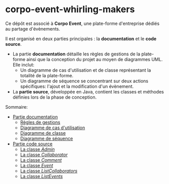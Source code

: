 # corpo-event-whirling-makers

Ce dépôt est associé à **Corpo Event**, une plate-forme d'entreprise dédiés au partage d'évènements.

Il est organisé en deux parties principales : la **documentation** et le **code source**.
- La partie **documentation** détaille les règles de gestions de la plate-forme ainsi que la conception du projet au moyen de diagrammes UML. Elle inclut:
    - Un diagramme de cas d'utilisation et de classe représentant la totalité de la plate-forme.
    - Un diagramme de séquence se concentrant sur deux actions spécifiques: l'ajout et la modification d'un évènement.
- La **partie source**, développée en Java, contient les classes et méthodes définies lors de la phase de conception.

Sommaire:
- [Partie documentation](./doc/)
    - [Règles de gestions](./doc/regles-gestion.md)
    - [Diagramme de cas d'utilisation](./doc/cas-utilisation.jpg)
    - [Diagramme de classe](./doc/diagramme-classe.jpg)
    - [Diagramme de séquence](./doc/diagramme-sequence.jpg)
- [Partie code source](./src/files/)
    - [La classe *Admin*](./src/files/Admin.java)
    - [La classe *Collaborator*](./src/files/Collaborator.java)
    - [La classe *Comment*](./src/files/Comment.java)
    - [La classe *Event*](./src/files/Event.java)
    - [La classe *ListCollaborators*](./src/files/ListCollaborators.java)
    - [La classe *ListEvents*](./src/files/ListEvents.java)